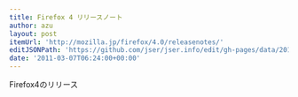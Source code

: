 ```yaml
---
title: Firefox 4 リリースノート
author: azu
layout: post
itemUrl: 'http://mozilla.jp/firefox/4.0/releasenotes/'
editJSONPath: 'https://github.com/jser/jser.info/edit/gh-pages/data/2011/03/index.json'
date: '2011-03-07T06:24:00+00:00'
---
```

Firefox4のリリース
